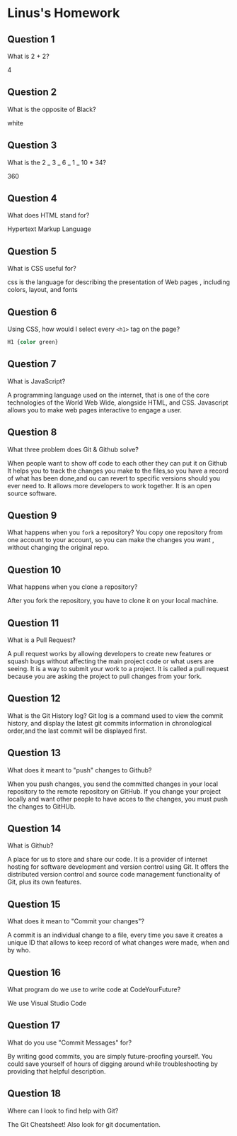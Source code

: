 # Linus's Homework

## Question 1

What is 2 + 2?

4

## Question 2

What is the opposite of Black?

white

## Question 3

What is the 2 _ 3 _ 6 _ 1 _ 10 \* 34?

360

## Question 4

What does HTML stand for?

Hypertext Markup Language

## Question 5

What is CSS useful for?

css is the language for describing the presentation of Web pages , including colors, layout, and fonts

## Question 6

Using CSS, how would I select every `<h1>` tag on the page?

```css
H1 {color green}

```

## Question 7

What is JavaScript?

A programming language used on the internet, that is one of the core technologies of the World Web Wide, alongside HTML, and CSS. Javascript allows you to make web pages interactive to engage a user.

## Question 8

What three problem does Git & Github solve?

When people want to show off code to each other they can put it on Github
It helps you to track the changes you make to the files,so you have a record of what has been done,and ou can revert to specific versions should you ever need to.
It allows more developers to work together.
It is an open source software.

## Question 9

What happens when you `fork` a repository?
You copy one repository from one account to your account, so you can make the changes you want , without changing the original repo.

## Question 10

What happens when you clone a repository?

After you fork the repository, you have to clone it on your local machine.

## Question 11

What is a Pull Request?

A pull request works by allowing developers to create new features or squash bugs without affecting the main project code or what users are seeing. It is a way to submit your work to a project. It is called a pull request because you are asking the project to pull changes from your fork.

## Question 12

What is the Git History log?
Git log is a command used to view the commit history, and display the latest git commits information in chronological order,and the last commit will be displayed first.

## Question 13

What does it meant to "push" changes to Github?

When you push changes, you send the committed changes in your local repository to the remote repository on GitHub. If you change your project locally and want other people to have acces to the changes, you must push the changes to GitHUb.

## Question 14

What is Github?

A place for us to store and share our code.
It is a provider of internet hosting for software development and version control using Git. It offers the distributed version control and source code management functionality of Git, plus its own features.

## Question 15

What does it mean to "Commit your changes"?

A commit is an individual change to a file, every time you save it creates a unique ID that allows to keep record of what changes were made, when and by who.

## Question 16

What program do we use to write code at CodeYourFuture?

We use Visual Studio Code

## Question 17

What do you use "Commit Messages" for?

By writing good commits, you are simply future-proofing yourself. You could save yourself of hours of digging around while troubleshooting by providing that helpful description.

## Question 18

Where can I look to find help with Git?

The Git Cheatsheet!
Also look for git documentation.
